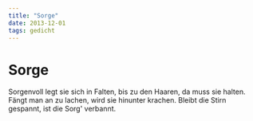 ```yaml
---
title: "Sorge"
date: 2013-12-01
tags: gedicht
---
```

# Sorge

Sorgenvoll legt sie sich in Falten,
bis zu den Haaren, da muss sie halten.
Fängt man an zu lachen,
wird sie hinunter krachen.
Bleibt die Stirn gespannt,
ist die Sorg' verbannt.
